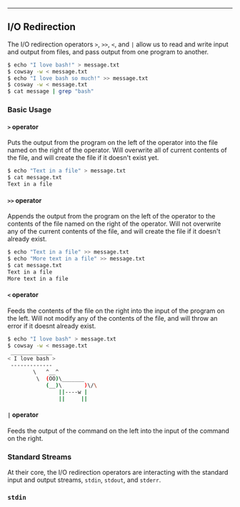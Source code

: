 ---

I/O Redirection
---------------

The I/O redirection operators `>`, `>>`, `<`, and `|`  allow us to read and write input and output from files, and pass output from one program to another.

~~~ bash
$ echo "I love bash!" > message.txt
$ cowsay -w < message.txt
$ echo "I love bash so much!" >> message.txt
$ cosway -w < message.txt
$ cat message | grep "bash"
~~~

<!--more-->

### Basic Usage

#### `>` operator
Puts the output from the program on the left of the operator into the file named on the right of the operator. Will overwrite all of current contents of the file, and will create the file if it doesn't exist yet.

~~~ bash
$ echo "Text in a file" > message.txt
$ cat message.txt
Text in a file
~~~

#### `>>` operator
Appends the output from the program on the left of the operator to the contents of the file named on the right of the operator. Will not overwrite any of the current contents of the file, and will create the file if it doesn't already exist.

~~~ bash
$ echo "Text in a file" >> message.txt
$ echo "More text in a file" >> message.txt
$ cat message.txt 
Text in a file
More text in a file
~~~

#### `<` operator
Feeds the contents of the file on the right into the input of the program on the left. Will not modify any of the contents of the file, and will throw an error if it doesnt already exist.

~~~ bash 
$ echo "I love bash" > message.txt
$ cowsay -w < message.txt
 _____________
< I love bash >
 -------------
        \   ^__^
         \  (OO)\_______
            (__)\       )\/\
                ||----w |
                ||     ||
~~~

#### `|` operator 
Feeds the output of the command on the left into the input of the command on the right. 


### Standard Streams 
At their core, the I/O redirection operators are interacting with the standard input and output streams, `stdin`, `stdout`, and `stderr`.

### `stdin`


